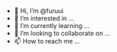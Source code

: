 - 👋 Hi, I’m @furuui
- 👀 I’m interested in ...
- 🌱 I’m currently learning ...
- 💞️ I’m looking to collaborate on ...
- 📫 How to reach me ...

<!---
furuui/furuui is a ✨ special ✨ repository because its `README.md` (this file) appears on your GitHub profile.
You can click the Preview link to take a look at your changes.
--->

